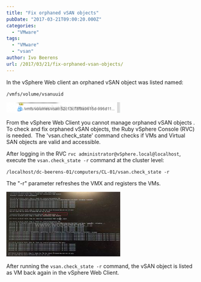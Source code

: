 ```yaml
---
title: "Fix orphaned vSAN objects"
pubDate: "2017-03-21T09:00:20.000Z"
categories: 
  - "VMware"
tags: 
  - "VMware"
  - "vsan"
author: Ivo Beerens
url: /2017/03/21/fix-orphaned-vsan-objects/
---
```


In the vSphere Web client an orphaned vSAN object was listed named:

```
/vmfs/volume/vsanuuid  
```

[![](images/1-300x28.png)](images/1.png)

From the vSphere Web Client you cannot manage orphaned vSAN objects . To check and fix orphaned vSAN objects, the Ruby vSphere Console (RVC) is needed.  The 'vsan.check\_state' command checks if VMs and Virtual SAN objects are valid and accessible.

After logging in the RVC `rvc administrator@vSphere.local@localhost`, execute the `vsan.check_state -r` command at the cluster level:

```
/localhost/dc-beerens-01/computers/CL-01/vsan.check_state -r
```

The "-r" parameter refreshes the VMX and registers the VMs.

[![](images/2-300x170.jpg)](images/2.jpg)

After running the `vsan.check_state -r` command, the vSAN object is listed as VM back again in the vSphere Web Client.